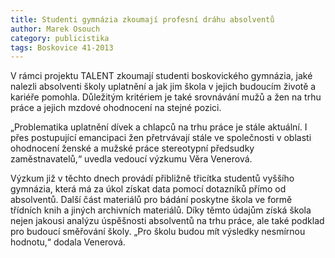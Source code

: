 ```yaml
---
title: Studenti gymnázia zkoumají profesní dráhu absolventů
author: Marek Osouch
category: publicistika
tags: Boskovice 41-2013
---
```


V rámci projektu TALENT zkoumají studenti boskovického gymnázia, jaké nalezli absolventi školy uplatnění a jak jim škola v jejich budoucím životě a kariéře pomohla. Důležitým kritériem je také srovnávání mužů a žen na trhu práce a jejich mzdové ohodnocení na stejné pozici.

„Problematika uplatnění dívek a chlapců na trhu práce je stále aktuální. I přes postupující emancipaci žen přetrvávají stále ve společnosti v oblasti ohodnocení ženské a mužské práce stereotypní předsudky zaměstnavatelů,“ uvedla vedoucí výzkumu Věra Venerová.

Výzkum již v těchto dnech provádí přibližně třicítka studentů vyššího gymnázia, která má za úkol získat data pomocí dotazníků přímo od absolventů. Další část materiálů pro bádání poskytne škola ve formě třídních knih a jiných archivních materiálů. Díky těmto údajům získá škola nejen jakousi analýzu úspěšnosti absolventů na trhu práce, ale také podklad pro budoucí směřování školy. „Pro školu budou mít výsledky nesmírnou hodnotu,“ dodala Venerová.
